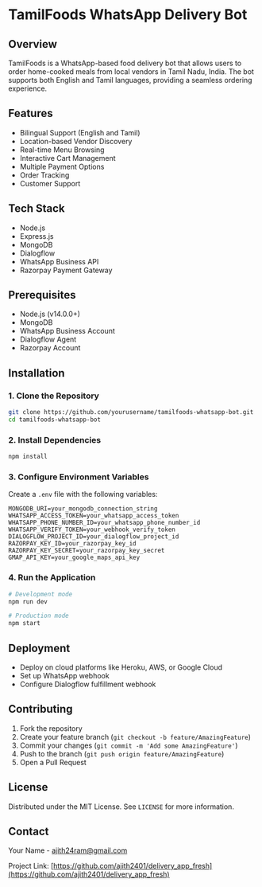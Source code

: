 # TamilFoods WhatsApp Delivery Bot

## Overview
TamilFoods is a WhatsApp-based food delivery bot that allows users to order home-cooked meals from local vendors in Tamil Nadu, India. The bot supports both English and Tamil languages, providing a seamless ordering experience.

## Features
- Bilingual Support (English and Tamil)
- Location-based Vendor Discovery
- Real-time Menu Browsing
- Interactive Cart Management
- Multiple Payment Options
- Order Tracking
- Customer Support

## Tech Stack
- Node.js
- Express.js
- MongoDB
- Dialogflow
- WhatsApp Business API
- Razorpay Payment Gateway

## Prerequisites
- Node.js (v14.0.0+)
- MongoDB
- WhatsApp Business Account
- Dialogflow Agent
- Razorpay Account

## Installation

### 1. Clone the Repository
```bash
git clone https://github.com/yourusername/tamilfoods-whatsapp-bot.git
cd tamilfoods-whatsapp-bot
```

### 2. Install Dependencies
```bash
npm install
```

### 3. Configure Environment Variables
Create a `.env` file with the following variables:
```
MONGODB_URI=your_mongodb_connection_string
WHATSAPP_ACCESS_TOKEN=your_whatsapp_access_token
WHATSAPP_PHONE_NUMBER_ID=your_whatsapp_phone_number_id
WHATSAPP_VERIFY_TOKEN=your_webhook_verify_token
DIALOGFLOW_PROJECT_ID=your_dialogflow_project_id
RAZORPAY_KEY_ID=your_razorpay_key_id
RAZORPAY_KEY_SECRET=your_razorpay_key_secret
GMAP_API_KEY=your_google_maps_api_key
```

### 4. Run the Application
```bash
# Development mode
npm run dev

# Production mode
npm start
```

## Deployment
- Deploy on cloud platforms like Heroku, AWS, or Google Cloud
- Set up WhatsApp webhook
- Configure Dialogflow fulfillment webhook

## Contributing
1. Fork the repository
2. Create your feature branch (`git checkout -b feature/AmazingFeature`)
3. Commit your changes (`git commit -m 'Add some AmazingFeature'`)
4. Push to the branch (`git push origin feature/AmazingFeature`)
5. Open a Pull Request

## License
Distributed under the MIT License. See `LICENSE` for more information.

## Contact
Your Name - ajith24ram@gmail.com

Project Link: [https://github.com/ajith2401/delivery_app_fresh](https://github.com/ajith2401/delivery_app_fresh)